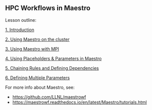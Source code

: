 ## HPC Workflows in Maestro

Lesson outline:

[1. Introduction](01-introduction.md)

[2. Using Maestro on the cluster](02-maestro_on_the_cluster.md)

[3. Using Maestro with MPI](03-maestro-and-mpi.md)

[4. Using Placeholders & Parameters in Maestro](04-placeholders.md)

[5. Chaining Rules and Defining Dependencies](05-chaining_rules.md)

[6. Defining Multiple Parameters](06-multiple-parameters.md)

For more info about Maestro, see:

* https://github.com/LLNL/maestrowf
* https://maestrowf.readthedocs.io/en/latest/Maestro/tutorials.html

